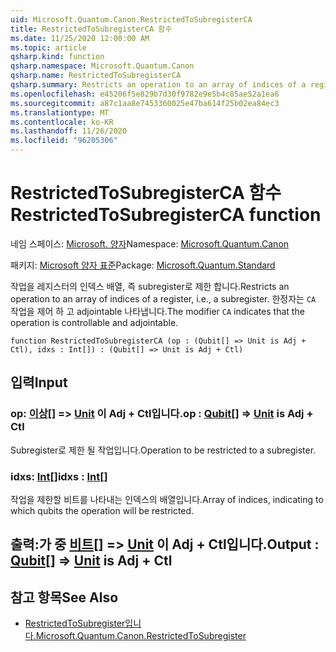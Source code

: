 ```yaml
---
uid: Microsoft.Quantum.Canon.RestrictedToSubregisterCA
title: RestrictedToSubregisterCA 함수
ms.date: 11/25/2020 12:00:00 AM
ms.topic: article
qsharp.kind: function
qsharp.namespace: Microsoft.Quantum.Canon
qsharp.name: RestrictedToSubregisterCA
qsharp.summary: Restricts an operation to an array of indices of a register, i.e., a subregister. The modifier `CA` indicates that the operation is controllable and adjointable.
ms.openlocfilehash: e45206f5e829b7d30f9782e9e5b4c85ae52a1ea6
ms.sourcegitcommit: a87c1aa8e7453360025e47ba614f25b02ea84ec3
ms.translationtype: MT
ms.contentlocale: ko-KR
ms.lasthandoff: 11/26/2020
ms.locfileid: "96205306"
---
```

# <a name="restrictedtosubregisterca-function"></a><span data-ttu-id="d33cc-102">RestrictedToSubregisterCA 함수</span><span class="sxs-lookup"><span data-stu-id="d33cc-102">RestrictedToSubregisterCA function</span></span>

<span data-ttu-id="d33cc-103">네임 스페이스: [Microsoft. 양자](xref:Microsoft.Quantum.Canon)</span><span class="sxs-lookup"><span data-stu-id="d33cc-103">Namespace: [Microsoft.Quantum.Canon](xref:Microsoft.Quantum.Canon)</span></span>

<span data-ttu-id="d33cc-104">패키지: [Microsoft 양자 표준](https://nuget.org/packages/Microsoft.Quantum.Standard)</span><span class="sxs-lookup"><span data-stu-id="d33cc-104">Package: [Microsoft.Quantum.Standard](https://nuget.org/packages/Microsoft.Quantum.Standard)</span></span>


<span data-ttu-id="d33cc-105">작업을 레지스터의 인덱스 배열, 즉 subregister로 제한 합니다.</span><span class="sxs-lookup"><span data-stu-id="d33cc-105">Restricts an operation to an array of indices of a register, i.e., a subregister.</span></span>
<span data-ttu-id="d33cc-106">한정자는 `CA` 작업을 제어 하 고 adjointable 나타냅니다.</span><span class="sxs-lookup"><span data-stu-id="d33cc-106">The modifier `CA` indicates that the operation is controllable and adjointable.</span></span>

```qsharp
function RestrictedToSubregisterCA (op : (Qubit[] => Unit is Adj + Ctl), idxs : Int[]) : (Qubit[] => Unit is Adj + Ctl)
```


## <a name="input"></a><span data-ttu-id="d33cc-107">입력</span><span class="sxs-lookup"><span data-stu-id="d33cc-107">Input</span></span>

### <a name="op--qubit--unit--is-adj--ctl"></a><span data-ttu-id="d33cc-108">op: [이상](xref:microsoft.quantum.lang-ref.qubit)[] => [Unit](xref:microsoft.quantum.lang-ref.unit)  이 Adj + Ctl입니다.</span><span class="sxs-lookup"><span data-stu-id="d33cc-108">op : [Qubit](xref:microsoft.quantum.lang-ref.qubit)[] => [Unit](xref:microsoft.quantum.lang-ref.unit)  is Adj + Ctl</span></span>

<span data-ttu-id="d33cc-109">Subregister로 제한 될 작업입니다.</span><span class="sxs-lookup"><span data-stu-id="d33cc-109">Operation to be restricted to a subregister.</span></span>


### <a name="idxs--int"></a><span data-ttu-id="d33cc-110">idxs: [Int](xref:microsoft.quantum.lang-ref.int)[]</span><span class="sxs-lookup"><span data-stu-id="d33cc-110">idxs : [Int](xref:microsoft.quantum.lang-ref.int)[]</span></span>

<span data-ttu-id="d33cc-111">작업을 제한할 비트를 나타내는 인덱스의 배열입니다.</span><span class="sxs-lookup"><span data-stu-id="d33cc-111">Array of indices, indicating to which qubits the operation will be restricted.</span></span>



## <a name="output--qubit--unit--is-adj--ctl"></a><span data-ttu-id="d33cc-112">출력:가 중 [비트](xref:microsoft.quantum.lang-ref.qubit)[] => [Unit](xref:microsoft.quantum.lang-ref.unit)  이 Adj + Ctl입니다.</span><span class="sxs-lookup"><span data-stu-id="d33cc-112">Output : [Qubit](xref:microsoft.quantum.lang-ref.qubit)[] => [Unit](xref:microsoft.quantum.lang-ref.unit)  is Adj + Ctl</span></span>



## <a name="see-also"></a><span data-ttu-id="d33cc-113">참고 항목</span><span class="sxs-lookup"><span data-stu-id="d33cc-113">See Also</span></span>

- [<span data-ttu-id="d33cc-114">RestrictedToSubregister입니다.</span><span class="sxs-lookup"><span data-stu-id="d33cc-114">Microsoft.Quantum.Canon.RestrictedToSubregister</span></span>](xref:Microsoft.Quantum.Canon.RestrictedToSubregister)